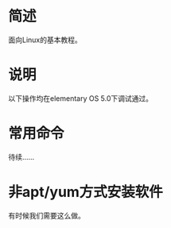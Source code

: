 # 简述

面向Linux的基本教程。

# 说明

以下操作均在elementary OS 5.0下调试通过。

# 常用命令

待续……

# 非apt/yum方式安装软件

有时候我们需要这么做。
